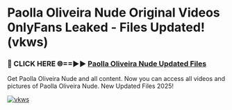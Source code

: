 # Paolla Oliveira Nude Original Videos 0nlyFans Leaked - Files Updated! (vkws)

<h3>🔴 CLICK HERE 🌐==►► <a href="https://tinyurl.com/yrmya6cz" rel="nofollow">Paolla Oliveira Nude Updated Files</a></h3>

Get Paolla Oliveira Nude and all content. Now you can access all videos and pictures of Paolla Oliveira Nude. New Updated Files 2025!

[![vkws](https://i.imgur.com/FMdXYCs.gif)](https://tinyurl.com/yrmya6cz)
